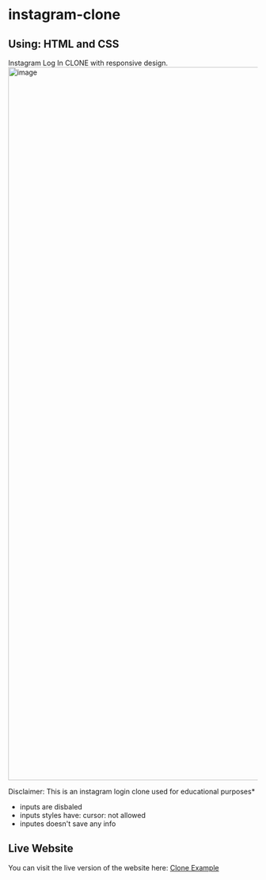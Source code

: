 # instagram-clone

## Using: HTML and CSS

Instagram Log In CLONE with responsive design.
<img width="1438" alt="image" src="https://github.com/user-attachments/assets/33b6ac8c-ea77-4794-83ba-4a8abe6ca8eb">

Disclaimer: This is an instagram login clone used for educational purposes*

* inputs are disbaled
* inputs styles have:
                 cursor: not allowed 
 * inputes doesn't save any info
   
## Live Website

You can visit the live version of the website here: [Clone Example](https://evelynrodriguezc.github.io/instagram-login-clone/)
